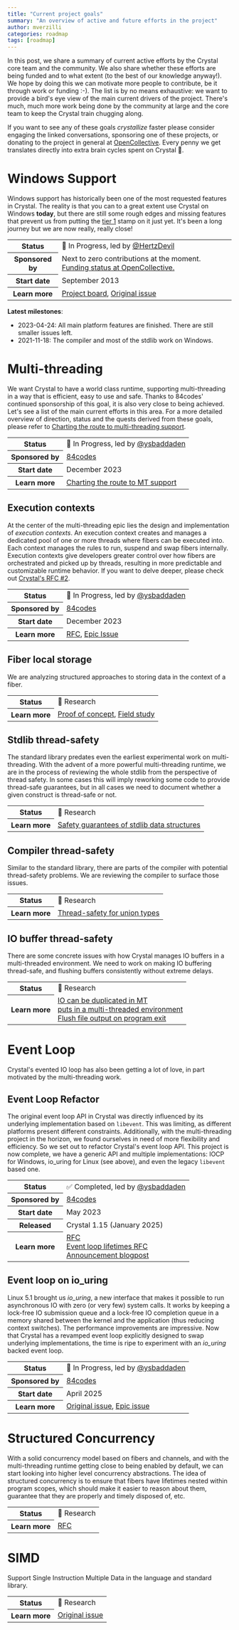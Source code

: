 ```yaml
---
title: "Current project goals"
summary: "An overview of active and future efforts in the project"
author: mverzilli
categories: roadmap
tags: [roadmap]
---
```


In this post, we share a summary of current active efforts by the Crystal core team and the community. We also share whether these efforts are being funded and to what extent (to the best of our knowledge anyway!). We hope by doing this we can motivate more people to contribute, be it through work or funding :-). The list is by no means exhaustive: we want to provide a bird's eye view of the main current drivers of the project. There's much, much more work being done by the community at large and the core team to keep the Crystal train chugging along.

If you want to see any of these goals _crystallize_ faster please consider engaging the linked conversations, sponsoring one of these projects, or donating to the project in general at [OpenCollective](https://opencollective.com/crystal-lang). Every penny we get translates directly into extra brain cycles spent on Crystal 🚀.

# Windows Support

Windows support has historically been one of the most requested features in Crystal. The reality is that you can to a great extent use Crystal on Windows **today**, but there are still some rough edges and missing features that prevent us from putting the [tier 1](https://crystal-lang.org/reference/1.17/syntax_and_semantics/platform_support.html#tier-1) stamp on it just yet. It's been a long journey but we are now really, really close!

<table class="properties">
<tbody>
  <tr>
    <th scope="row">
      Status
    </th>
    <td>
      🔵 In Progress, led by <a href="https://github.com/HertzDevil">@HertzDevil</a></td>
  </tr>
  <tr>
    <th scope="row">
      Sponsored by
    </th>
    <td>
      Next to zero contributions at the moment. <a href="https://opencollective.com/crystal-lang/projects/windows-support">Funding status at OpenCollective.</a>
    </td>
  </tr>
  <tr>
    <th scope="row">
      Start date
    </th>
    <td>
      September 2013
    </td>
  </tr>
  <tr>
    <th scope="row">
      Learn more
    </th>
    <td>
      <a href="https://github.com/orgs/crystal-lang/projects/11/views/5">Project board</a>,
      <a href="https://github.com/crystal-lang/crystal/issues/26">Original issue</a>
    </td>
  </tr>
</tbody>
</table>

**Latest milestones**:

- 2023-04-24: All main platform features are finished. There are still smaller issues left.
- 2021-11-18: The compiler and most of the stdlib work on Windows.

# Multi-threading

We want Crystal to have a world class runtime, supporting multi-threading in a way that is efficient, easy to use and safe. Thanks to 84codes' continued sponsorship of this goal, it is also very close to being achieved. Let's see a list of the main current efforts in this area. For a more detailed overview of direction, status and the quests derived from these goals, please refer to [Charting the route to multi-threading support](https://forum.crystal-lang.org/t/charting-the-route-to-multi-threading-support/7320).

<table class="properties">
<tbody>
  <tr>
    <th scope="row">
      Status
    </th>
    <td>
      🔵 In Progress, led by <a href="https://github.com/ysbaddaden">@ysbaddaden</a>
    </td>
  </tr>
  <tr>
    <th scope="row">
      Sponsored by
    </th>
    <td>
      <a href="https://84.codes/">84codes</a>
    </td>
  </tr>
  <tr>
    <th scope="row">
      Start date
    </th>
    <td>
      December 2023
    </td>
  </tr>
  <tr>
    <th scope="row">
      Learn more
    </th>
    <td>
      <a href="https://forum.crystal-lang.org/t/charting-the-route-to-multi-threading-support/7320">Charting the route to MT support</a>
    </td>
  </tr>
</tbody>
</table>

## Execution contexts

At the center of the multi-threading epic lies the design and implementation of _execution contexts_. An execution context creates and manages a dedicated pool of one or more threads where fibers can be executed into. Each context manages the rules to run, suspend and swap fibers internally. Execution contexts give developers greater control over how fibers are orchestrated and picked up by threads, resulting in more predictable and customizable runtime behavior. If you want to delve deeper, please check out [Crystal's RFC #2](https://github.com/crystal-lang/rfcs/blob/main/text/0002-execution-contexts.md).

<table class="properties">
<tbody>
  <tr>
    <th scope="row">
      Status
    </th>
    <td>
      🔵 In Progress, led by <a href="https://github.com/ysbaddaden">@ysbaddaden</a>
    </td>
  </tr>
  <tr>
    <th scope="row">
      Sponsored by
    </th>
    <td>
      <a href="https://84.codes/">84codes</a>
    </td>
  </tr>
  <tr>
    <th scope="row">
      Start date
    </th>
    <td>
      December 2023
    </td>
  </tr>
  <tr>
    <th scope="row">
      Learn more
    </th>
    <td>
      <a href="https://github.com/crystal-lang/rfcs/blob/main/text/0002-execution-contexts.md">RFC</a>,
      <a href="https://github.com/crystal-lang/crystal/issues/15342">Epic Issue</a>
    </td>
  </tr>
</tbody>
</table>

## Fiber local storage

We are analyzing structured approaches to storing data in the context of a fiber.

<table class="properties">
<tbody>
  <tr>
    <th scope="row">
      Status
    </th>
    <td>
      🧪 Research
    </td>
  </tr>
  <tr>
    <th scope="row">
      Learn more
    </th>
    <td>
      <a href="https://github.com/crystal-lang/crystal/pull/15889">Proof of concept</a>,
      <a href="https://forum.crystal-lang.org/t/field-study-of-fiber-local-storage/8325">Field study</a>
    </td>
  </tr>
</tbody>
</table>

## Stdlib thread-safety

The standard library predates even the earliest experimental work on multi-threading. With the advent of a more powerful multi-threading runtime, we are in the process of reviewing the whole stdlib from the perspective of thread safety. In some cases this will imply reworking some code to provide thread-safe guarantees, but in all cases we need to document whether a given construct is thread-safe or not.

<table class="properties">
<tbody>
  <tr>
    <th scope="row">
      Status
    </th>
    <td>
      🧪 Research
    </td>
  </tr>
  <tr>
    <th scope="row">
      Learn more
    </th>
    <td>
      <a href="https://forum.crystal-lang.org/t/safety-guarantees-of-stdlib-data-structures/7364">Safety guarantees of stdlib data structures</a>
    </td>
  </tr>
</tbody>
</table>

## Compiler thread-safety

Similar to the standard library, there are parts of the compiler with potential thread-safety problems. We are reviewing the compiler to surface those issues.

<table class="properties">
<tbody>
  <tr>
    <th scope="row">
      Status
    </th>
    <td>
      🧪 Research
    </td>
  </tr>
  <tr>
    <th scope="row">
      Learn more
    </th>
    <td>
      <a href="https://github.com/crystal-lang/crystal/issues/15085">Thread-safety for union types</a>
    </td>
  </tr>
</tbody>
</table>

## IO buffer thread-safety

There are some concrete issues with how Crystal manages IO buffers in a multi-threaded environment. We need to work on making IO buffering thread-safe, and flushing buffers consistently without extreme delays.

<table class="properties">
<tbody>
  <tr>
    <th scope="row">
      Status
    </th>
    <td>
      🧪 Research
    </td>
  </tr>
  <tr>
    <th scope="row">
      Learn more
    </th>
    <td>
      <a href="https://github.com/crystal-lang/crystal/issues/8438">IO can be duplicated in MT</a><br/><a href="https://github.com/crystal-lang/crystal/issues/8140#top">puts in a multi-threaded environment</a><br/><a href="https://github.com/crystal-lang/crystal/issues/13995">Flush file output on program exit</a>
    </td>
  </tr>
</tbody>
</table>

# Event Loop

Crystal's evented IO loop has also been getting a lot of love, in part motivated by the multi-threading work.

## Event Loop Refactor

The original event loop API in Crystal was directly influenced by its underlying implementation based on `libevent`. This was limiting, as different platforms present different constraints. Additionally, with the multi-threading project in the horizon, we found ourselves in need of more flexibility and efficiency. So we set out to refactor Crystal's event loop API. This project is now complete, we have a generic API and multiple implementations: IOCP for Windows, io_uring for Linux (see above), and even the legacy `libevent` based one.

<table class="properties">
<tbody>
  <tr>
    <th scope="row">
      Status
    </th>
    <td>
      ✅ Completed, led by <a href="https://github.com/ysbaddaden">@ysbaddaden</a>
    </td>
  </tr>
  <tr>
    <th scope="row">
      Sponsored by
    </th>
    <td>
      <a href="https://84.codes/">84codes</a>
    </td>
  </tr>
  <tr>
    <th scope="row">
      Start date
    </th>
    <td>
      May 2023
    </td>
  </tr>
  <tr>
    <th scope="row">
      Released
    </th>
    <td>
      Crystal 1.15 (January 2025)
    </td>
  </tr>
  <tr>
    <th scope="row">
      Learn more
    </th>
    <td>
      <a href="https://github.com/crystal-lang/rfcs/blob/main/text/0007-event_loop-refactor.md">RFC</a><br/><a href="https://github.com/crystal-lang/rfcs/blob/main/text/0009-lifetime-event_loop.md">Event loop lifetimes RFC</a><br/><a href="https://crystal-lang.org/2024/11/05/lifetime-event-loop/">Announcement blogpost</a>
    </td>
  </tr>
</tbody>
</table>

## Event loop on io_uring

Linux 5.1 brought us _io_uring_, a new interface that makes it possible to run asynchronous IO with zero (or very few) system calls. It works by keeping a lock-free IO submission queue and a lock-free IO completion queue in a memory shared between the kernel and the application (thus reducing context switches). The performance improvements are impressive. Now that Crystal has a revamped event loop explicitly designed to swap underlying implementations, the time is ripe to experiment with an _io_uring_ backed event loop.

<table class="properties">
<tbody>
  <tr>
    <th scope="row">
      Status
    </th>
    <td>
      🔵 In Progress, led by <a href="https://github.com/ysbaddaden">@ysbaddaden</a>
    </td>
  </tr>
  <tr>
    <th scope="row">
      Sponsored by
    </th>
    <td>
      <a href="https://84.codes/">84codes</a>
    </td>
  </tr>
  <tr>
    <th scope="row">
      Start date
    </th>
    <td>
      April 2025
    </td>
  </tr>
  <tr>
    <th scope="row">
      Learn more
    </th>
    <td>
      <a href="https://github.com/crystal-lang/crystal/issues/10740">Original issue</a>,
      <a href="https://github.com/crystal-lang/crystal/pull/15634">Epic issue</a>
    </td>
  </tr>
</tbody>
</table>

# Structured Concurrency

With a solid concurrency model based on fibers and channels, and with the multi-threading runtime getting close to being enabled by default, we can start looking into higher level concurrency abstractions. The idea of structured concurrency is to ensure that fibers have lifetimes nested within program scopes, which should make it easier to reason about them, guarantee that they are properly and timely disposed of, etc.

<table class="properties">
<tbody>
  <tr>
    <th scope="row">
      Status
    </th>
    <td>
      🧪 Research
    </td>
  </tr>
  <tr>
    <th scope="row">
      Learn more
    </th>
    <td>
      <a href="https://github.com/crystal-lang/crystal/issues/6468">RFC</a>
    </td>
  </tr>
</tbody>
</table>

# SIMD

Support Single Instruction Multiple Data in the language and standard library.

<table class="properties">
<tbody>
  <tr>
    <th scope="row">
      Status
    </th>
    <td>
      🧪 Research
    </td>
  </tr>
  <tr>
    <th scope="row">
      Learn more
    </th>
    <td>
      <a href="https://github.com/crystal-lang/crystal/issues/3057">Original issue</a>
    </td>
  </tr>
</tbody>
</table>
